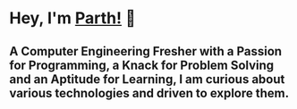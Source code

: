 # Hey, I'm [Parth!](https://parthketandoshi.github.io) 👋
## A Computer Engineering Fresher with a Passion for Programming, a Knack for Problem Solving and an Aptitude for Learning, I am curious about various technologies and driven to explore them.
